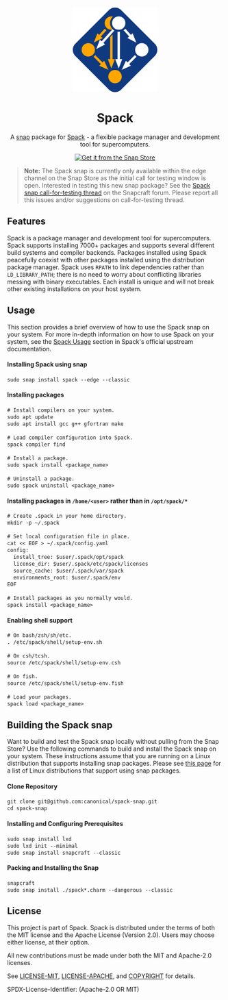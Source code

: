 <div align="center">

<img src="./assets/spack-logo.svg" width="200" height="200" alt="Spack logo">
<br>

# Spack

A [snap](https://snapcraft.io/about) package for [Spack](https://spack.io/about/) - a flexible package manager and development tool for supercomputers.

[![Get it from the Snap Store](https://snapcraft.io/static/images/badges/en/snap-store-black.svg)](https://snapcraft.io/spack)

</div>

> __Note:__ The Spack snap is currently only available within the edge channel on the Snap Store as the initial call for testing window is open.
> Interested in testing this new snap package? See the [Spack snap call-for-testing thread](https://forum.snapcraft.io/t/call-for-testing-spack-0-20-2/37272)
> on the Snapcraft forum. Please report all this issues and/or suggestions on call-for-testing thread.

## Features

Spack is a package manager and development tool for supercomputers. Spack supports
installing 7000+ packages and supports several different build systems and compiler
backends. Packages installed using Spack peacefully coexist with other packages
installed using the distribution package manager. Spack uses `RPATH` to link
dependencies rather than `LD_LIBRARY_PATH`; there is no need to worry about conflicting
libraries messing with binary executables. Each install is unique and will not break
other existing installations on your host system.

## Usage

This section provides a brief overview of how to use the Spack snap on your system.
For more in-depth information on how to use Spack on your system, see the 
[Spack Usage](https://spack.readthedocs.io/en/latest/basic_usage.html) section in
Spack's official upstream documentation.

#### Installing Spack using snap

```shell
sudo snap install spack --edge --classic
```

#### Installing packages

```shell
# Install compilers on your system.
sudo apt update
sudo apt install gcc g++ gfortran make

# Load compiler configuration into Spack.
spack compiler find

# Install a package.
sudo spack install <package_name>

# Uninstall a package.
sudo spack uninstall <package_name>
```

#### Installing packages in `/home/<user>` rather than in `/opt/spack/*`

```shell
# Create .spack in your home directory.
mkdir -p ~/.spack

# Set local configuration file in place.
cat << EOF > ~/.spack/config.yaml
config:
  install_tree: $user/.spack/opt/spack
  license_dir: $user/.spack/etc/spack/licenses
  source_cache: $user/.spack/var/spack
  environments_root: $user/.spack/env
EOF

# Install packages as you normally would.
spack install <package_name>
```

#### Enabling shell support

```shell
# On bash/zsh/sh/etc.
. /etc/spack/shell/setup-env.sh

# On csh/tcsh.
source /etc/spack/shell/setup-env.csh

# On fish.
source /etc/spack/shell/setup-env.fish

# Load your packages.
spack load <package_name>
```

## Building the Spack snap

Want to build and test the Spack snap locally without pulling from the Snap Store? 
Use the following commands to build and install the Spack snap on your system. These
instructions assume that you are running on a Linux distribution that supports 
installing snap packages. Please see [this page](https://snapcraft.io/docs/installing-snapd) 
for a list of Linux distributions that support using snap packages.

#### Clone Repository

```shell
git clone git@github.com:canonical/spack-snap.git
cd spack-snap
```

#### Installing and Configuring Prerequisites

```shell
sudo snap install lxd
sudo lxd init --minimal
sudo snap install snapcraft --classic
```

#### Packing and Installing the Snap

```shell
snapcraft
sudo snap install ./spack*.charm --dangerous --classic
```

## License

This project is part of Spack. Spack is distributed under the terms of both the 
MIT license and the Apache License (Version 2.0). Users may choose either license, 
at their option.

All new contributions must be made under both the MIT and Apache-2.0 licenses.

See [LICENSE-MIT](./LICENSE-MIT), [LICENSE-APACHE](./LICENSE-APACHE), 
and [COPYRIGHT](./COPYRIGHT) for details.

SPDX-License-Identifier: (Apache-2.0 OR MIT)
